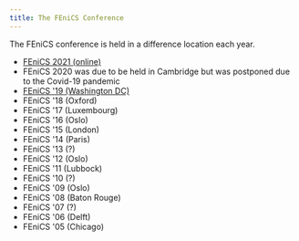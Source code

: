 ```yaml
---
title: The FEniCS Conference
---
```

The FEniCS conference is held in a difference location each year.

- [FEniCS 2021 (online)](fenics-2021)
- FEniCS 2020 was due to be held in Cambridge but was postponed due to the Covid-19 pandemic
- [FEniCS '19 (Washington DC)](fenics19)
- FEniCS '18 (Oxford)
- FEniCS '17 (Luxembourg)
- FEniCS '16 (Oslo)
- FEniCS '15 (London)
- FEniCS '14 (Paris)
- FEniCS '13 (?)
- FEniCS '12 (Oslo)
- FEniCS '11 (Lubbock)
- FEniCS '10 (?)
- FEniCS '09 (Oslo)
- FEniCS '08 (Baton Rouge)
- FEniCS '07 (?)
- FEniCS '06 (Delft)
- FEniCS '05 (Chicago)

